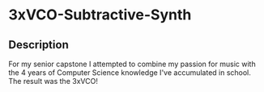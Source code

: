 # 3xVCO-Subtractive-Synth
## Description
For my senior capstone I attempted to combine my passion for music with the 4 years of Computer Science knowledge I've accumulated in school. The result was the 3xVCO!


